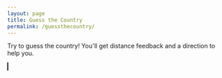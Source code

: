 ```yaml
---
layout: page
title: Guess the Country
permalink: /guessthecountry/
---
```


Try to guess the country! You'll get distance feedback and a direction to help you.

<canvas id="worldMap" width="800" height="400"></canvas>

<style>
  #worldMap {
    border: 1px solid black;
  }
</style>

<script>
  const countries = {
    "United States": { lat: 37.0902, lon: -95.7129 },
    "Canada": { lat: 56.1304, lon: -106.3468 },
    "Brazil": { lat: -14.2350, lon: -51.9253 },
    "India": { lat: 20.5937, lon: 78.9629 },
    "China": { lat: 35.8617, lon: 104.1954 },
    "Russia": { lat: 61.5240, lon: 105.3188 },
    "Australia": { lat: -25.2744, lon: 133.7751 },
    // Add more countries as needed
  };

  let targetCountry = getRandomCountry();
  let previousGuess = null;

  document.addEventListener('keydown', guessCountry);

  function getRandomCountry() {
    const keys = Object.keys(countries);
    return keys[Math.floor(Math.random() * keys.length)];
  }

  function guessCountry(event) {
    const guess = prompt("Enter your guess for the country:");
    if (!guess || !countries[guess]) {
      alert("Country not found. Please try again.");
      return;
    }

    const targetCoords = countries[targetCountry];
    const guessCoords = countries[guess];

    const distance = haversineDistance(guessCoords, targetCoords);
    const direction = getDirection(guessCoords, targetCoords);

    alert(`Distance: ${Math.round(distance)} km\nDirection: ${direction}`);

    previousGuess = guess;
    drawMap(guessCoords, targetCoords, direction);
  }

  function haversineDistance(coords1, coords2) {
    const toRad = (x) => (x * Math.PI) / 180;
    const R = 6371; // Radius of the earth in km

    const dLat = toRad(coords2.lat - coords1.lat);
    const dLon = toRad(coords2.lon - coords1.lon);
    const a =
      Math.sin(dLat / 2) * Math.sin(dLat / 2) +
      Math.cos(toRad(coords1.lat)) *
        Math.cos(toRad(coords2.lat)) *
        Math.sin(dLon / 2) *
        Math.sin(dLon / 2);
    const c = 2 * Math.atan2(Math.sqrt(a), Math.sqrt(1 - a));
    return R * c; // Distance in km
  }

  function getDirection(guessCoords, targetCoords) {
    const dLon = targetCoords.lon - guessCoords.lon;
    const y = Math.sin(dLon) * Math.cos(targetCoords.lat);
    const x =
      Math.cos(guessCoords.lat) * Math.sin(targetCoords.lat) -
      Math.sin(guessCoords.lat) * Math.cos(targetCoords.lat) * Math.cos(dLon);
    const bearing = (Math.atan2(y, x) * 180) / Math.PI;
    const compassBearing = (bearing + 360) % 360;

    if (compassBearing >= 337.5 || compassBearing < 22.5) return "North";
    if (compassBearing >= 22.5 && compassBearing < 67.5) return "North-East";
    if (compassBearing >= 67.5 && compassBearing < 112.5) return "East";
    if (compassBearing >= 112.5 && compassBearing < 157.5) return "South-East";
    if (compassBearing >= 157.5 && compassBearing < 202.5) return "South";
    if (compassBearing >= 202.5 && compassBearing < 247.5) return "South-West";
    if (compassBearing >= 247.5 && compassBearing < 292.5) return "West";
    if (compassBearing >= 292.5 && compassBearing < 337.5) return "North-West";
  }

  function drawMap(guessCoords, targetCoords, direction) {
    const canvas = document.getElementById('worldMap');
    const ctx = canvas.getContext('2d');
    const img = new Image();
    img.src = 'https://upload.wikimedia.org/wikipedia/commons/8/80/World_map_-_low_resolution.svg'; // Use any world map image

    img.onload = () => {
      ctx.drawImage(img, 0, 0, canvas.width, canvas.height);

      // Drawing guess point
      ctx.fillStyle = 'blue';
      const guessPoint = latLonToCanvas(guessCoords, canvas);
      ctx.beginPath();
      ctx.arc(guessPoint.x, guessPoint.y, 5, 0, 2 * Math.PI);
      ctx.fill();

      // Drawing target point
      ctx.fillStyle = 'red';
      const targetPoint = latLonToCanvas(targetCoords, canvas);
      ctx.beginPath();
      ctx.arc(targetPoint.x, targetPoint.y, 5, 0, 2 * Math.PI);
      ctx.fill();

      // Drawing direction arrow
      drawArrow(ctx, guessPoint, targetPoint, direction);
    };
  }

  function latLonToCanvas(coords, canvas) {
    const x = ((coords.lon + 180) * canvas.width) / 360;
    const y = ((90 - coords.lat) * canvas.height) / 180;
    return { x, y };
  }

  function drawArrow(ctx, start, end, direction) {
    ctx.strokeStyle = 'black';
    ctx.lineWidth = 2;

    // Line
    ctx.beginPath();
    ctx.moveTo(start.x, start.y);
    ctx.lineTo(end.x, end.y);
    ctx.stroke();

    // Arrowhead
    const angle = Math.atan2(end.y - start.y, end.x - start.x);
    ctx.beginPath();
    ctx.moveTo(end.x, end.y);
    ctx.lineTo(
      end.x - 10 * Math.cos(angle - Math.PI / 6),
      end.y - 10 * Math.sin(angle - Math.PI / 6)
    );
    ctx.lineTo(
      end.x - 10 * Math.cos(angle + Math.PI / 6),
      end.y - 10 * Math.sin(angle + Math.PI / 6)
    );
    ctx.closePath();
    ctx.fill();
  }
</script>